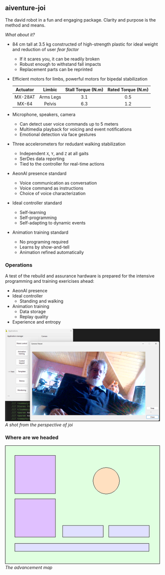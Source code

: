 ## aiventure-joi

The david robot in a fun and engaging package. Clarity and purpose is the method and means.

_What about it?_

* 84 cm tall at 3.5 kg constructed of high-strength plastic for ideal weight and reduction of user _fear factor_
	- If it scares you, it can be readily broken
	- Robust enough to withstand fall impacts
	- Replacement parts can be reprinted
* Efficient motors for limbs, powerful motors for bipedal stabilization

	| Actuator |   Limbic  | Stall Torque (N.m) | Rated Torque (N.m) |
	|:--------:|:---------:|:------------------:|:------------------:|
	|  MX-28AT | Arms Legs |         3.1        |         0.5        |
	|   MX-64  |   Pelvis  |         6.3        |         1.2        |

* Microphone, speakers, camera
	- Can detect user voice commands up to 5 meters
	- Multimedia playback for voicing and event notifications
	- Emotional detection via face gestures
* Three accelerometers for redudant walking stabilization
	- Independent `X`, `Y`, and `Z` at all gaits
	- SerDes data reporting
	- Tied to the controller for real-time actions
* AeonAI presence standard
	- Voice communication as conversation
	- Voice command as instructions
	- Choice of voice characterization
* Ideal controller standard
	- Self-learning
	- Self-programming
	- Self-adapting to dynamic events
* Animation training standard
	- No programing required
	- Learns by show-and-tell
	- Animation refined automatically

### Operations

A test of the rebuild and assurance hardware is prepared for the intensive programming and training exericises ahead:

* AeonAI presence
* Ideal controller
	- Standing and walking
* Animation training
	- Data storage
	- Replay quality
* Experience and entropy

![ops-check-2025](/images/ops-check.png)
_A shot from the perspective of joi_

### Where are we headed

![369](/images/joi-369.png)
_The advancement map_